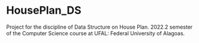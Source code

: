 # HousePlan_DS
Project for the discipline of Data Structure on House Plan. 2022.2 semester of the Computer Science course at UFAL: Federal University of Alagoas.
